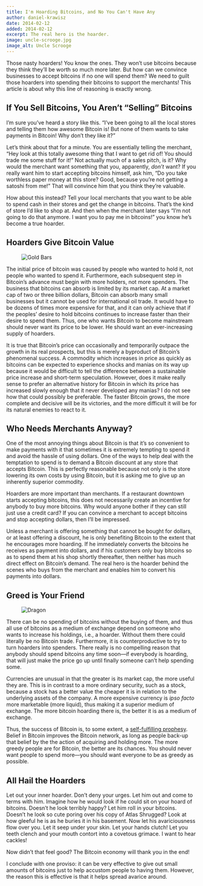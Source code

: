 ```yaml
---
title: I'm Hoarding Bitcoins, and No You Can't Have Any
author: daniel-krawisz
date: 2014-02-12
added: 2014-02-12
excerpt: The real hero is the hoarder.
image: uncle-scrooge.jpg
image_alt: Uncle Scrooge
---
```


Those nasty hoarders! You know the ones. They won’t use bitcoins because they think they’ll be worth so much more later. But how can we convince businesses to accept bitcoins if no one will spend them? We need to guilt those hoarders into spending their bitcoins to support the merchants! This article is about why this line of reasoning is exactly wrong.

## If You Sell Bitcoins, You Aren’t “Selling” Bitcoins

I’m sure you’ve heard a story like this. “I’ve been going to all the local stores and telling them how awesome Bitcoin is! But none of them wants to take payments in Bitcoin! Why don’t they like it?”

Let’s think about that for a minute. You are essentially telling the merchant, “Hey look at this totally awesome thing that I want to get rid of! You should trade me some stuff for it!” Not actually much of a sales pitch, is it? Why would the merchant want something that you, apparently, _don’t_ want? If you really want him to start accepting bitcoins himself, ask him, “Do you take worthless paper money at this store? Good, because you’re not getting a satoshi from me!” That will convince him that you think they’re valuable.

How about this instead? Tell your local merchants that you want to be able to spend cash in their stores and get the change in bitcoins. That’s the kind of store I’d like to shop at. And then when the merchant later says “I’m not going to do that anymore. I want you to pay me in bitcoins!” you know he’s become a true hoarder.

## Hoarders Give Bitcoin Value

<figure>
  <img src="/static/img/mempool/im-hoarding-bitcoins-and-no-you-cant-have-any/gold-bars.jpg" alt="Gold Bars" />
</figure>

The initial price of bitcoin was caused by people who wanted to hold it, not people who wanted to spend it. Furthermore, each subsequent step in Bitcoin’s advance must begin with more holders, not more spenders. The business that bitcoins can absorb is limited by its market cap. At a market cap of two or three billion dollars, Bitcoin can absorb many small businesses but it cannot be used for international oil trade. It would have to be dozens of times more expensive for that, and it can only achieve that if the peoples’ desire to hold bitcoins continues to increase faster than their desire to spend them. Thus, one who wants Bitcoin to become mainstream should never want its price to be lower. He should want an ever-increasing supply of hoarders.

It is true that Bitcoin’s price can occasionally and temporarily outpace the growth in its real prospects, but this is merely a byproduct of Bitcoin’s phenomenal success. A commodity which increases in price as quickly as bitcoins can be expected to experience shocks and manias on its way up because it would be difficult to tell the difference between a sustainable price increase and short-term speculation. However, does it make really sense to prefer an alternative history for Bitcoin in which its price has increased slowly enough that it never developed any manias? I do not see how that could possibly be preferable. The faster Bitcoin grows, the more complete and decisive will be its victories, and the more difficult it will be for its natural enemies to react to it.

## Who Needs Merchants Anyway?

One of the most annoying things about Bitcoin is that it’s so convenient to make payments with it that sometimes it is extremely tempting to spend it and avoid the hassle of using dollars. One of the ways to help deal with the temptation to spend is to demand a Bitcoin discount at any store that accepts Bitcoin. This is perfectly reasonable because not only is the store lowering its own costs by using Bitcoin, but it is asking me to give up an inherently superior commodity.

Hoarders are more important than merchants. If a restaurant downtown starts accepting bitcoins, this does not necessarily create an incentive for anybody to buy more bitcoins. Why would anyone bother if they can still just use a credit card? If you can convince a merchant to accept bitcoins and stop accepting dollars, then I’ll be impressed.

Unless a merchant is offering something that cannot be bought for dollars, or at least offering a discount, he is only benefiting Bitcoin to the extent that he encourages more hoarding. If he immediately converts the bitcoins he receives as payment into dollars, and if his customers only buy bitcoins so as to spend them at his shop shortly thereafter, then neither has much direct effect on Bitcoin’s demand. The real hero is the hoarder behind the scenes who buys from the merchant and enables him to convert his payments into dollars.

## Greed is Your Friend

<figure>
  <img src="/static/img/mempool/im-hoarding-bitcoins-and-no-you-cant-have-any/dragon.jpg" alt="Dragon" />
</figure>

There can be no spending of bitcoins without the buying of them, and thus all use of bitcoins as a medium of exchange depend on someone who wants to increase his holdings, i.e., a hoarder. Without them there could literally be no Bitcoin trade. Furthermore, it is counterproductive to try to turn hoarders into spenders. There really is no compelling reason that anybody should spend bitcoins any time soon—if everybody is hoarding, that will just make the price go up until finally someone can’t help spending some.

Currencies are unusual in that the greater is its market cap, the more useful they are. This is in contrast to a more ordinary security, such as a stock, because a stock has a better value the cheaper it is in relation to the underlying assets of the company. A more expensive currency is _ipso facto_ more marketable (more liquid), thus making it a superior medium of exchange. The more bitcoin hoarding there is, the better it is as a medium of exchange.

Thus, the success of Bitcoin is, to some extent, a [self-fulfilling prophesy](http://konradsgraf.com/blog1/2013/11/7/hyper-monetization-reloaded-another-round-of-bubble-talk.html). Belief in Bitcoin improves the Bitcoin network, as long as people back-up that belief by the the action of acquiring and holding more. The more greedy people are for Bitcoin, the better are its chances. You should never want people to spend more—you should want everyone to be as greedy as possible.

## All Hail the Hoarders

Let out your inner hoarder. Don’t deny your urges. Let him out and come to terms with him. Imagine how he would look if he could sit on your hoard of bitcoins. Doesn’t he look terribly happy? Let him roll in your bitcoins. Doesn’t he look so cute poring over his copy of Atlas Shrugged? Look at how gleeful he is as he buries it in his basement. Now let his avariciousness flow over you. Let it seep under your skin. Let your hands clutch! Let you teeth clench and your mouth contort into a covetous grimace. I want to hear cackles!

Now didn’t that feel good? The Bitcoin economy will thank you in the end!

I conclude with one proviso: it can be very effective to give out small amounts of bitcoins just to help accustom people to having them. However, the reason this is effective is that it helps spread avarice around.

